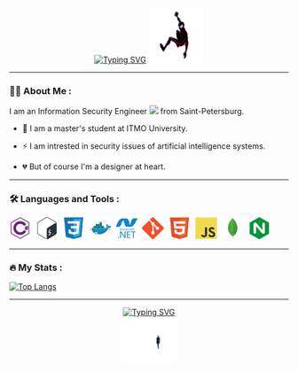 <div id="header" align="center">
  <a href="https://git.io/typing-svg"><img src="https://readme-typing-svg.demolab.com?font=Fira+Code&size=30&pause=1000&color=4493F8&center=true&vCenter=true&repeat=false&width=424&height=90&lines=Welcome+to+my+home+page" alt="Typing SVG" /></a>
  <img src="images/header.gif" width="100"/>
</div>

---

### :man_technologist: About Me :
I am an Information Security Engineer <img src="https://media.giphy.com/media/WUlplcMpOCEmTGBtBW/giphy.gif" width="30"> from Saint-Petersburg.

- :telescope: I am a master's student at ITMO University.

- :zap: I am intrested in security issues of artificial intelligence systems.

- :broken_heart: But of course I'm a designer at heart.

---

### :hammer_and_wrench: Languages and Tools :
<div>
  <img src="https://github.com/devicons/devicon/blob/master/icons/csharp/csharp-line.svg" title="c#" alt="c#" width="40" height="40"/>&nbsp;
  <img src="https://github.com/devicons/devicon/blob/master/icons/bash/bash-original.svg" title="bash" alt="bash" width="40" height="40"/>&nbsp;
  <img src="https://github.com/devicons/devicon/blob/master/icons/css3/css3-original.svg" title="css" alt="css" width="40" height="40"/>&nbsp;
  <img src="https://github.com/devicons/devicon/blob/master/icons/docker/docker-original.svg" title="docker" alt="docker" width="40" height="40"/>&nbsp;
  <img src="https://github.com/devicons/devicon/blob/master/icons/dot-net/dot-net-plain-wordmark.svg" title=".net" alt=".net" width="40" height="40"/>&nbsp;
  <img src="https://github.com/devicons/devicon/blob/master/icons/git/git-original.svg" title="git" alt="git" width="40" height="40"/>&nbsp;
  <img src="https://github.com/devicons/devicon/blob/master/icons/html5/html5-original.svg" title="html" alt="html" width="40" height="40"/>&nbsp;
  <img src="https://github.com/devicons/devicon/blob/master/icons/javascript/javascript-original.svg" title="js" alt="js" width="40" height="40"/>&nbsp;
  <img src="https://github.com/devicons/devicon/blob/master/icons/mongodb/mongodb-original.svg" title="db" alt="db" width="40" height="40"/>&nbsp;
  <img src="https://github.com/devicons/devicon/blob/master/icons/nginx/nginx-original.svg" title="serv" alt="serv" width="40" height="40"/>&nbsp;

---

### :fire: My Stats :
[![Top Langs](https://github-readme-stats.vercel.app/api/top-langs/?username=Animetyam&layout=compact&theme=vision-friendly-dark&card_width=600)](https://github.com/anuraghazra/github-readme-stats)

---

<div id="header" align="center">
  <a href="https://git.io/typing-svg"><img src="https://readme-typing-svg.demolab.com?font=Fira+Code&size=30&pause=3000&color=4493F8&center=true&vCenter=true&width=424&height=100&lines=Thanks+for+coming;Have+a+nice+day+" alt="Typing SVG" /><br></a>
  <img src="images/prikol.gif" width="100"/>
</div>
